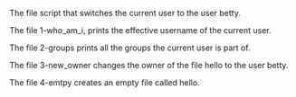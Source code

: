 The file script that switches the current user to the user betty.


The file 1-who_am_i, prints the effective username of the current user.

The file 2-groups prints all the groups the current user is part of.

The file 3-new_owner changes the owner of the file hello to the user betty.

The file 4-emtpy creates an empty file called hello.

